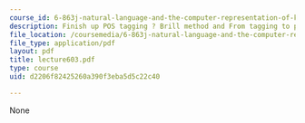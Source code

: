 ```yaml
---
course_id: 6-863j-natural-language-and-the-computer-representation-of-knowledge-spring-2003
description: Finish up POS tagging ? Brill method and From tagging to parsing.
file_location: /coursemedia/6-863j-natural-language-and-the-computer-representation-of-knowledge-spring-2003/d2206f82425260a390f3eba5d5c22c40_lecture603.pdf
file_type: application/pdf
layout: pdf
title: lecture603.pdf
type: course
uid: d2206f82425260a390f3eba5d5c22c40

---
```

None